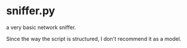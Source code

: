 # sniffer.py
a very basic  network sniffer.

Since the way the script is structured, I don't recommend it as a model.
